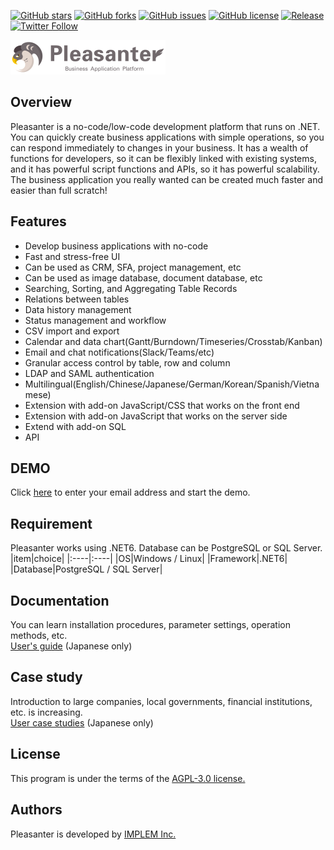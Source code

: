 ﻿[![GitHub stars](https://img.shields.io/github/stars/implem/implem.pleasanter)](https://github.com/implem/implem.pleasanter/stargazers)
[![GitHub forks](https://img.shields.io/github/forks/implem/implem.pleasanter)](https://github.com/implem/implem.pleasanter/network)
[![GitHub issues](https://img.shields.io/github/issues/implem/implem.pleasanter)](https://github.com/implem/implem.pleasanter/issues)
[![GitHub license](https://img.shields.io/github/license/implem/implem.pleasanter)](https://github.com/implem/implem.pleasanter/blob/master/LICENSE)
[![Release](https://img.shields.io/github/v/release/implem/implem.pleasanter?label=release&logo=github&style=flat-square)](https://github.com/implem/implem.pleasanter/releases/latest)
[![Twitter Follow](https://img.shields.io/twitter/follow/pleasanter_oss?style=social)](https://twitter.com/pleasanter_oss)

![image](Implem.Pleasanter/wwwroot/images/logo-version.png)

## Overview
Pleasanter is a no-code/low-code development platform that runs on .NET. You can quickly create business applications with simple operations, so you can respond immediately to changes in your business. It has a wealth of functions for developers, so it can be flexibly linked with existing systems, and it has powerful script functions and APIs, so it has powerful scalability. The business application you really wanted can be created much faster and easier than full scratch!

## Features
- Develop business applications with no-code
- Fast and stress-free UI
- Can be used as CRM, SFA, project management, etc
- Can be used as image database, document database, etc
- Searching, Sorting, and Aggregating Table Records
- Relations between tables
- Data history management
- Status management and workflow
- CSV import and export
- Calendar and data chart(Gantt/Burndown/Timeseries/Crosstab/Kanban)
- Email and chat notifications(Slack/Teams/etc)
- Granular access control by table, row and column
- LDAP and SAML authentication
- Multilingual(English/Chinese/Japanese/German/Korean/Spanish/Vietnamese)
- Extension with add-on JavaScript/CSS that works on the front end
- Extension with add-on JavaScript that works on the server side
- Extend with add-on SQL
- API

## DEMO
Click [here](https://demo.pleasanter.org) to enter your email address and start the demo.

## Requirement
Pleasanter works using .NET6. Database can be PostgreSQL or SQL Server.
|item|choice|
|:----|:----|
|OS|Windows / Linux|
|Framework|.NET6|
|Database|PostgreSQL / SQL Server|

## Documentation
You can learn installation procedures, parameter settings, operation methods, etc.  
[User's guide](https://pleasanter.org/manual) (Japanese only)

## Case study
Introduction to large companies, local governments, financial institutions, etc. is increasing.  
[User case studies](https://pleasanter.org/cases) (Japanese only)

## License
This program is under the terms of the [AGPL-3.0 license.](https://github.com/Implem/Implem.Pleasanter/blob/main/LICENSE)

## Authors
Pleasanter is developed by [IMPLEM Inc.](https://implem.co.jp)

